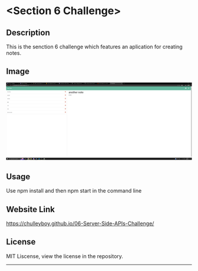 # <Section 6 Challenge>

## Description

This is the senction 6 challenge which features an aplication for creating notes.

## Image

![](./deploy_screenshot.png)

## Usage

Use npm install and then npm start in the command line

## Website Link

https://chulleyboy.github.io/06-Server-Side-APIs-Challenge/

## License

MIT Liscense, view the license in the repository.

---
